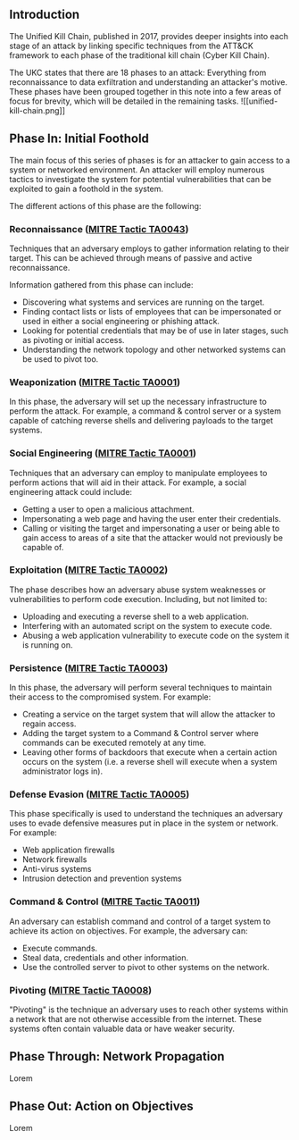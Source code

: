 ## Introduction
The Unified Kill Chain, published in 2017, provides deeper insights into each stage of an attack by linking specific techniques from the ATT&CK framework to each phase of the traditional kill chain (Cyber Kill Chain).

The UKC states that there are 18 phases to an attack: Everything from reconnaissance to data exfiltration and understanding an attacker's motive. These phases have been grouped together in this note into a few areas of focus for brevity, which will be detailed in the remaining tasks.
![[unified-kill-chain.png]]
## Phase In: Initial Foothold
The main focus of this series of phases is for an attacker to gain access to a system or networked environment. An attacker will employ numerous tactics to investigate the system for potential vulnerabilities that can be exploited to gain a foothold in the system.

The different actions of this phase are the following:
### Reconnaissance ([MITRE Tactic TA0043](https://attack.mitre.org/tactics/TA0043/))
Techniques that an adversary employs to gather information relating to their target. This can be achieved through means of passive and active reconnaissance.

Information gathered from this phase can include:
- Discovering what systems and services are running on the target.
- Finding contact lists or lists of employees that can be impersonated or used in either a social engineering or phishing attack.
- Looking for potential credentials that may be of use in later stages, such as pivoting or initial access.
- Understanding the network topology and other networked systems can be used to pivot too.
### Weaponization ([MITRE Tactic TA0001](https://attack.mitre.org/tactics/TA0001/))
In this phase, the adversary will set up the necessary infrastructure to perform the attack. For example, a command & control server or a system capable of catching reverse shells and delivering payloads to the target systems.
### Social Engineering ([MITRE Tactic TA0001](https://attack.mitre.org/tactics/TA0001/))
Techniques that an adversary can employ to manipulate employees to perform actions that will aid in their attack. For example, a social engineering attack could include:
- Getting a user to open a malicious attachment.
- Impersonating a web page and having the user enter their credentials.
- Calling or visiting the target and impersonating a user or being able to gain access to areas of a site that the attacker would not previously be capable of.
### Exploitation ([MITRE Tactic TA0002](https://attack.mitre.org/tactics/TA0002/))
The phase describes how an adversary abuse system weaknesses or vulnerabilities to perform code execution. Including, but not limited to:
- Uploading and executing a reverse shell to a web application.
- Interfering with an automated script on the system to execute code.
- Abusing a web application vulnerability to execute code on the system it is running on.
### Persistence ([MITRE Tactic TA0003](https://attack.mitre.org/tactics/TA0003/))
In this phase, the adversary will perform several techniques to maintain their access to the compromised system. For example:
- Creating a service on the target system that will allow the attacker to regain access.
- Adding the target system to a Command & Control server where commands can be executed remotely at any time.
- Leaving other forms of backdoors that execute when a certain action occurs on the system (i.e. a reverse shell will execute when a system administrator logs in).
### Defense Evasion ([MITRE Tactic TA0005](https://attack.mitre.org/tactics/TA0005/))
This phase specifically is used to understand the techniques an adversary uses to evade defensive measures put in place in the system or network. For example:
- Web application firewalls
- Network firewalls
- Anti-virus systems
- Intrusion detection and prevention systems
### Command & Control ([MITRE Tactic TA0011](https://attack.mitre.org/tactics/TA0011/))
An adversary can establish command and control of a target system to achieve its action on objectives. For example, the adversary can:
- Execute commands.
- Steal data, credentials and other information.
- Use the controlled server to pivot to other systems on the network.
### Pivoting ([MITRE Tactic TA0008](https://attack.mitre.org/tactics/TA0008/))
"Pivoting" is the technique an adversary uses to reach other systems within a network that are not otherwise accessible from the internet. These systems often contain valuable data or have weaker security.
## Phase Through: Network Propagation
Lorem
## Phase Out: Action on Objectives
Lorem